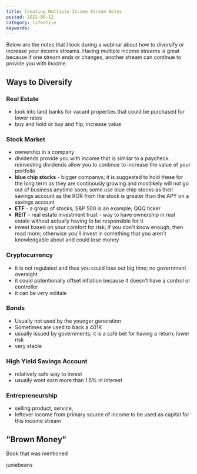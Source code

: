 ```yaml
---
title: Creating Multiple Income Stream Notes
posted: 2021-06-12
category: lifestyle
keywords:
---
```


Below are the notes that I took during a webinar about how to diversify or increase your
income streams. Having multiple income streams is great because if one stream ends or changes,
another stream can continue to provide you with income.

## Ways to Diversify

### Real Estate

* look into land banks for vacant properties that could be purchased for lower rates
* buy and hold or buy and flip, increase value

### Stock Market

* ownership in a company
* dividends provide you with income that is similar to a paycheck. reinvesting dividends allow you to
continue to increase the value of your portfolio
* **blue chip stocks** - bigger companys; it is suggested to hold these for the long term as they are
continously growing and mostlikely will not go out of business anytime soon; some use blue chip stocks
as their savings account as the ROR from the stock is greater than the APY on a savings account
* **ETF** - a group of stocks; S&P 500 is an example; QQQ ticker
* **REIT** - real estate investment trust - way to have ownership in real estate without actually having
to be responsible for it
* invest based on your comfort for risk; if you don't know enough, then read more; otherwise you'll invest
in something that you aren't knowledgable about and could lose money

### Cryptocurrency

* it is not regulated and thus you could lose out big time; no government oversight
* it could potentionally offset inflation because it doesn't have a control or controller
* it can be very volitale

### Bonds

* Usually not used by the younger generation
* Sometimes are used to back a 401K
* usually issued by governments; it is a safe bet for having a return; lower risk
* very stable

### High Yield Savings Account

* relatively safe way to invest
* usually wont earn more than 1.5% in interest

### Entrepreneurship

* selling product, service,
* leftover income from primary source of income to be used as capital for this income stream

## "Brown Money"

Book that was mentioned

juniebeans